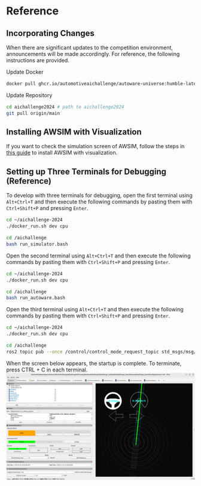 # Reference

## Incorporating Changes

When there are significant updates to the competition environment, announcements will be made accordingly. For reference, the following instructions are provided.

Update Docker

```bash
docker pull ghcr.io/automotiveaichallenge/autoware-universe:humble-latest
```

Update Repository

```sh
cd aichallenge2024 # path to aichallenge2024
git pull origin/main
```

## Installing AWSIM with Visualization

If you want to check the simulation screen of AWSIM, follow the steps in [this guide](../setup/visible-simulation.en.md) to install AWSIM with visualization.

## Setting up Three Terminals for Debugging (Reference)

To develop with three terminals for debugging, open the first terminal using `Alt+Ctrl+T` and then execute the following commands by pasting them with `Ctrl+Shift+P` and pressing `Enter`.

```bash
cd ~/aichallenge-2024
./docker_run.sh dev cpu
```

```bash
cd /aichallenge
bash run_simulator.bash
```

Open the second terminal using `Alt+Ctrl+T` and then execute the following commands by pasting them with `Ctrl+Shift+P` and pressing `Enter`.

```bash
cd ~/aichallenge-2024
./docker_run.sh dev cpu
```

```bash
cd /aichallenge
bash run_autoware.bash
```

Open the third terminal using `Alt+Ctrl+T` and then execute the following commands by pasting them with `Ctrl+Shift+P` and pressing `Enter`.

```bash
cd ~/aichallenge-2024
./docker_run.sh dev cpu
```

```bash
cd /aichallenge
ros2 topic pub --once /control/control_mode_request_topic std_msgs/msg/Bool '{data: true}' >/dev/null
```

When the screen below appears, the startup is complete. To terminate, press CTRL + C in each terminal.
![autoware](./images/autoware.png)
